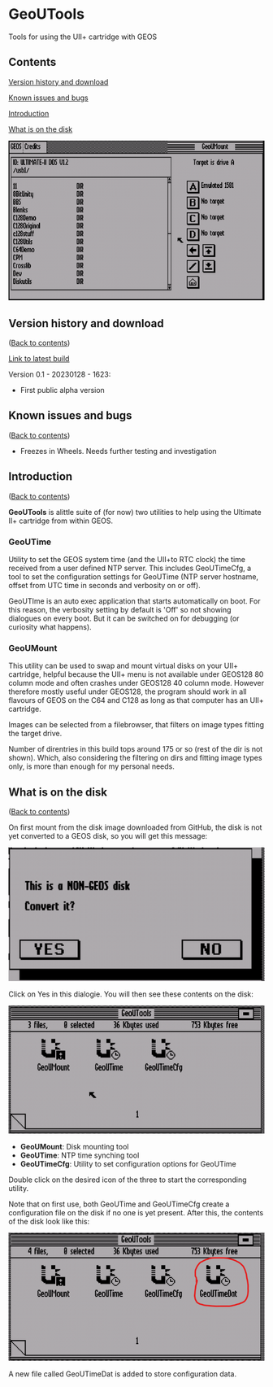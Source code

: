 # GeoUTools
Tools for using the UII+ cartridge with GEOS

## Contents

[Version history and download](#version-history-and-download)

[Known issues and bugs](#known-issues-and-bugs)

[Introduction](#introduction)

[What is on the disk](#what-is-on-the-disk)

![GeoUMount main interface](https://raw.githubusercontent.com/xahmol/GeoUTools/main/screenshots/geoutools%20-%20GeoUMount%20mainscreen.png)

## Version history and download
([Back to contents](#contents))

[Link to latest build](https://github.com/xahmol/GeoUTools/raw/main/GeoUTools.d81)

Version 0.1 - 20230128 - 1623:
- First public alpha version

## Known issues and bugs
([Back to contents](#contents))
- Freezes in Wheels. Needs further testing and investigation

## Introduction
([Back to contents](#contents))

**GeoUTools** is alittle suite of (for now) two utilities to help using the Ultimate II+ cartridge from within GEOS.

### GeoUTime

Utility to set the GEOS system time (and the UII+to RTC clock) the time received from a user defined NTP server.
This includes GeoUTimeCfg, a tool to set the configuration settings for GeoUTime (NTP server hostname, offset from UTC time in seconds and verbosity on or off).

GeoUTIme is an auto exec application that starts automatically on boot. For this reason, the verbosity setting by default is 'Off' so not showing dialogues on every boot. But it can be switched on for debugging (or curiosity what happens).

### GeoUMount
This utility can be used to swap and mount virtual disks on your UII+ cartridge, helpful because the UII+ menu is not available under GEOS128 80 column mode and often crashes under GEOS128 40 column mode. However therefore mostly useful under GEOS128, the program should work in all flavours of GEOS on the C64 and C128 as long as that computer has an UII+ cartridge.

Images can be selected from a filebrowser, that filters on image types fitting the target drive.

Number of direntries in this build tops around 175 or so (rest of the dir is not shown). Which, also considering the filtering on dirs and fitting image types only, is more than enough for my personal needs.

## What is on the disk
([Back to contents](#contents))

On first mount from the disk image downloaded from GitHub, the disk is not yet converted to a GEOS disk, so you will get this message:

![Non GEOS disk message](https://raw.githubusercontent.com/xahmol/GeoUTools/main/screenshots/geoutools%20-%20nongeosdisk.png)

Click on Yes in this dialogie. You will then see these contents on the disk:

![GeoUTools disk clean](https://raw.githubusercontent.com/xahmol/GeoUTools/main/screenshots/geoutools%20-%20contentsfirst.png)

- **GeoUMount**: Disk mounting tool
- **GeoUTime**: NTP time synching tool
- **GeoUTimeCfg**: Utility to set configuration options for GeoUTime

Double click on the desired icon of the three to start the corresponding utility.

Note that on first use, both GeoUTime and GeoUTimeCfg create a configuration file on the disk if no one is yet present. After this, the contents of the disk look like this:

![Configuration file added on disk](https://raw.githubusercontent.com/xahmol/GeoUTools/main/screenshots/geoutools%20-%20contents%20data.png)

A new file called GeoUTimeDat is added to store configuration data.

